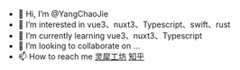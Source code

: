 - 👋 Hi, I’m @YangChaoJie
- 👀 I’m interested in vue3、nuxt3、Typescript、swift、rust
- 🌱 I’m currently learning vue3、nuxt3、Typescript
- 💞️ I’m looking to collaborate on ...
- 📫 How to reach me [灵犀工坊](https://yangchaojie.github.io/) [知乎](https://www.zhihu.com/people/yang-chao-jie-67)

<!---
YangChaoJie/YangChaoJie is a ✨ special ✨ repository because its `README.md` (this file) appears on your GitHub profile.
You can click the Preview link to take a look at your changes.
--->
